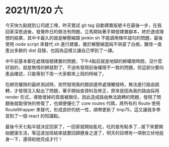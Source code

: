 # 2021/11/20 六

今天快九點就到公司趕工哩，昨天嘗試 git tag 自動建置版號卡在最後一步，在我回家深思過後，發覺昨日的做法有問題，立馬開始著手開發建置腳本，終於達成理想的結果，其中卡最久的就是解壓縮跟 jenkin sh 不能調用條件語句的問題，最後使用 node script 來替代 sh 進行建置，置於解壓縮當純不熟耍了白痴，難怪一直產出多餘的 dist 目錄，也因為這樣又讓自己學到了一課。

中午前基本都在處理版號建置的問題，下午4點前就是地獄的綁權限時間，沒什麼好說的，就是無情的綁就對了，不過有發現前後權限不一致的問題，但這部分要向產品確認，只能等到下周一大家都來上班的時候了。

在綁完權限的最終測試時，突然發現我的錯誤邊界處理觸發時，無法進行路由跳轉，才發現注入點出了問題，著手開始查資料及修正，原來是因為我的路由採用 render 形式，導致壞掉的頁面被鎖住，因此造成路由無法跳轉的問題，發現了問題後就能很快的修復了，也順便優化了 core routes 代碼，將所有的 Route 使用 RouteWrapper 來替代，形成良好的統一性，順帶更新了 tmp75，這又讓我多學習到了一個 react 的知識點。

最後今天七點半就決定回家了，一回家就開始亂吃，吃的是有點多了...接下來要開始健康生活，等這波加班結束就要回歸健身之道了，明天的目標有一項倒立伏地挺身一下，還得給她完成才行！